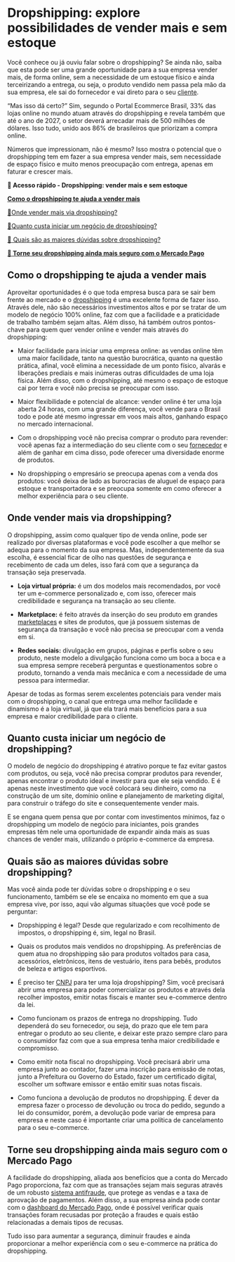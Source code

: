 # Dropshipping: explore possibilidades de vender mais e sem estoque

Você conhece ou já ouviu falar sobre o dropshipping? Se ainda não, saiba que esta pode ser uma grande oportunidade para a sua empresa vender mais, de forma online, sem a necessidade de um estoque físico e ainda terceirizando a entrega, ou seja, o produto vendido nem passa pela mão da sua empresa, ele sai do fornecedor e vai direto para o seu [cliente](https://meubolso.mercadopago.com.br/atendimento-ao-cliente-como-um-bom-atendimento-faz-diferenca-no-dropshipping).

“Mas isso dá certo?” Sim, segundo o Portal Ecommerce Brasil, 33% das lojas online no mundo atuam através do dropshipping e revela também que até o ano de 2027, o setor deverá arrecadar mais de 500 milhões de dólares. Isso tudo, unido aos 86% de brasileiros que priorizam a compra online.

Números que impressionam, não é mesmo? Isso mostra o potencial que o dropshipping tem em fazer a sua empresa vender mais, sem necessidade de espaço físico e muito menos preocupação com entrega, apenas em faturar e crescer mais.

**💙 Acesso rápido - Dropshipping: vender mais e sem estoque**

**[Como o dropshipping te ajuda a vender mais](#A)**

[](#B)[🤔](#D)[Onde vender mais via dropshipping?](#B)

[](#C)[🤔](#D)[Quanto custa iniciar um negócio de dropshipping?](#C)

[🤔 Quais são as maiores dúvidas sobre dropshipping?](#D)

**[💙 Torne seu dropshipping ainda mais seguro com o Mercado Pago](#E)**

[](#)
## Como o dropshipping te ajuda a vender mais

Aproveitar oportunidades é o que toda empresa busca para se sair bem frente ao mercado e o [dropshipping](https://conteudo.mercadopago.com.br/venda-melhor-boas-praticas-em-dropshipping-com-mercado-pago) é uma excelente forma de fazer isso. Através dele, não são necessários investimentos altos e por se tratar de um modelo de negócio 100% online, faz com que a facilidade e a praticidade de trabalho também sejam altas. Além disso, há também outros pontos-chave para quem quer vender online e vender mais através do dropshipping:

- Maior facilidade para iniciar uma empresa online: as vendas online têm uma maior facilidade, tanto na questão burocrática, quanto na questão prática, afinal, você elimina a necessidade de um ponto físico, alvarás e liberações prediais e mais inúmeras outras dificuldades de uma loja física. Além disso, com o dropshipping, até mesmo o espaço de estoque cai por terra e você não precisa se preocupar com isso.

- Maior flexibilidade e potencial de alcance: vender online é ter uma loja aberta 24 horas, com uma grande diferença, você vende para o Brasil todo e pode até mesmo ingressar em voos mais altos, ganhando espaço no mercado internacional.

- Com o dropshipping você não precisa comprar o produto para revender: você apenas faz a intermediação do seu cliente com o seu [fornecedor](https://meubolso.mercadopago.com.br/como-escolher-fornecedores-dropshipping) e além de ganhar em cima disso, pode oferecer uma diversidade enorme de produtos.

- No dropshipping o empresário se preocupa apenas com a venda dos produtos: você deixa de lado as burocracias de aluguel de espaço para estoque e transportadora e se preocupa somente em como oferecer a melhor experiência para o seu cliente.

[](#)
## Onde vender mais via dropshipping?

O dropshipping, assim como qualquer tipo de venda online, pode ser realizado por diversas plataformas e você pode escolher a que melhor se adequa para o momento da sua empresa. Mas, independentemente da sua escolha, é essencial ficar de olho nas questões de segurança e recebimento de cada um deles, isso fará com que a segurança da transação seja preservada.

- **Loja virtual própria:** é um dos modelos mais recomendados, por você ter um e-commerce personalizado e, com isso, oferecer mais credibilidade e segurança na transação ao seu cliente.

- **Marketplace:** é feito através da inserção do seu produto em grandes [marketplaces](https://meubolso.mercadopago.com.br/dropshipping-e-marketplace) e sites de produtos, que já possuem sistemas de segurança da transação e você não precisa se preocupar com a venda em si.

- **Redes sociais:** divulgação em grupos, páginas e perfis sobre o seu produto, neste modelo a divulgação funciona como um boca a boca e a sua empresa sempre receberá perguntas e questionamentos sobre o produto, tornando a venda mais mecânica e com a necessidade de uma pessoa para intermediar.

Apesar de todas as formas serem excelentes potenciais para vender mais com o dropshipping, o canal que entrega uma melhor facilidade e dinamismo é a loja virtual, já que ela trará mais benefícios para a sua empresa e maior credibilidade para o cliente.

[](#)
## Quanto custa iniciar um negócio de dropshipping?

O modelo de negócio do dropshipping é atrativo porque te faz evitar gastos com produtos, ou seja, você não precisa comprar produtos para revender, apenas encontrar o produto ideal e investir para que ele seja vendido. E é apenas neste investimento que você colocará seu dinheiro, como na construção de um site, domínio online e planejamento de marketing digital, para construir o tráfego do site e consequentemente vender mais.

E se engana quem pensa que por contar com investimentos mínimos, faz o dropshipping um modelo de negócio para iniciantes, pois grandes empresas têm nele uma oportunidade de expandir ainda mais as suas chances de vender mais, utilizando o próprio e-commerce da empresa.

[](#)
## Quais são as maiores dúvidas sobre dropshipping?

Mas você ainda pode ter dúvidas sobre o dropshipping e o seu funcionamento, também se ele se encaixa no momento em que a sua empresa vive, por isso, aqui vão algumas situações que você pode se perguntar:

- Dropshipping é legal? Desde que regularizado e com recolhimento de impostos, o dropshipping é, sim, legal no Brasil. 

- Quais os produtos mais vendidos no dropshipping. As preferências de quem atua no dropshipping são para produtos voltados para casa, acessórios, eletrônicos, itens de vestuário, itens para bebês, produtos de beleza e artigos esportivos.

- É preciso ter [CNPJ](https://meubolso.mercadopago.com.br/pf-ou-pj-quem-paga-menos-imposto-ecommerce) para ter uma loja dropshipping? Sim, você precisará abrir uma empresa para poder comercializar os produtos e através dela recolher impostos, emitir notas fiscais e manter seu e-commerce dentro da lei.

- Como funcionam os prazos de entrega no dropshipping. Tudo dependerá do seu fornecedor, ou seja, do prazo que ele tem para entregar o produto ao seu cliente, e deixar este prazo sempre claro para o consumidor faz com que a sua empresa tenha maior credibilidade e compromisso.

- Como emitir nota fiscal no dropshipping. Você precisará abrir uma empresa junto ao contador, fazer uma inscrição para emissão de notas, junto a Prefeitura ou Governo do Estado, fazer um certificado digital, escolher um software emissor e então emitir suas notas fiscais.

- Como funciona a devolução de produtos no dropshipping. É dever da empresa fazer o processo de devolução ou troca do pedido, segundo a lei do consumidor, porém, a devolução pode variar de empresa para empresa e neste caso é importante criar uma política de cancelamento para o seu e-commerce.

[](#)
## Torne seu dropshipping ainda mais seguro com o Mercado Pago

A facilidade do dropshipping, aliada aos benefícios que a conta do Mercado Pago proporciona, faz com que as transações sejam mais seguras através de um robusto [sistema antifraude](https://meubolso.mercadopago.com.br/antifraude-mercado-pago-como-funciona-o-sistema-que-cuida-bem-do-seu-dinheiro), que protege as vendas e a taxa de aprovação de pagamentos. Além disso, a sua empresa ainda pode contar com o [dashboard do Mercado Pago](https://meubolso.mercadopago.com.br/melhore-a-gestao-do-seu-negocio-com-o-dashboard-do-mercado-pago), onde é possível verificar quais transações foram recusadas por proteção a fraudes e quais estão relacionadas a demais tipos de recusas.

Tudo isso para aumentar a segurança, diminuir fraudes e ainda proporcionar a melhor experiência com o seu e-commerce na prática do dropshipping.